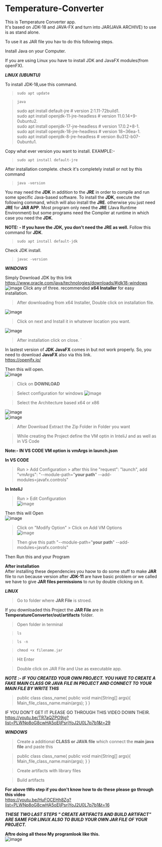 # Temperature-Converter
This is Temperature Converter app.  
It's based on JDK-18 and JAVA-FX and turn into JAR(JAVA ARCHIVE) to use is as stand alone.

To use it as JAR file you hav to do this following steps. 

Install Java on your Computer.  

If you are using Linux you have to install JDK and JavaFX modules(from openFX).   

***LINUX (UBUNTU)***  

To install JDK-18,use this command.

>     sudo apt update
    
>     java   
>sudo apt install default-jre              # version 2:1.11-72build1.   
>sudo apt install openjdk-11-jre-headless  # version 11.0.14+9-0ubuntu2.   
>sudo apt install openjdk-17-jre-headless  # version 17.0.2+8-1.   
>sudo apt install openjdk-18-jre-headless  # version 18~36ea-1.   
>sudo apt install openjdk-8-jre-headless   # version 8u312-b07-0ubuntu1.   

Copy what ever version you want to install.
EXAMPLE:- 
>     sudo apt install default-jre  
After installation complete. check it's completely install or not by this command
>     java -version
You may need the **JDK** in addition to the **JRE** in order to compile and run some specific Java-based software. To install the **JDK**, execute the following command, which will also install the **JRE**. otherwise you just need **JRE** for **JAR APP**. 
Most program only need the **JRE** (Java Runtime Environment) but some programs need the Compiler at runtime in which case you need the **JDK**. 

**NOTE: - If you have the JDK, you don't need the JRE as well.**
Follow this command for **JDK**.
>     sudo apt install default-jdk
Check JDK install.
>     javac -version

***WINDOWS***

Simply Download JDK by this link  
https://www.oracle.com/java/technologies/downloads/#jdk18-windows   
![image](https://user-images.githubusercontent.com/75372853/188181616-5abc2b3a-8f23-4ef9-bc40-5d1bc77bafdf.png)
Click any of three. recommended **x64 Installer** for easy installation.    

>After downloading from x64 Installer, Double click on installation file. 

![image](https://user-images.githubusercontent.com/75372853/188183462-3545f9c1-6a48-47ab-abc2-38b383d4bba7.png)   

>Click on next and Install it in whatever location you want.   

![image](https://user-images.githubusercontent.com/75372853/188183801-7f85d858-4000-497d-858e-f92890d2b2b5.png)

>After installation click on close. `

In lastest version of **JDK** **JavaFX** comes in but not work properly. So, you need to download **JavaFX** also via this link.    
https://openjfx.io/     

Then this will open.    
![image](https://user-images.githubusercontent.com/75372853/188194322-669d0d5b-0bf1-4248-8556-9b59626a1648.png)

>Click on **DOWNLOAD**      

>Select configuration for windows
![image](https://user-images.githubusercontent.com/75372853/188196006-9ca536bc-90c1-400b-ac18-9bcf99233b4a.png)     

>Select the Architecture based x64 or x86       

![image](https://user-images.githubusercontent.com/75372853/188196576-07dc53fb-56da-4e71-a9e5-5f668df8eb61.png)     
![image](https://user-images.githubusercontent.com/75372853/188196650-2e18043a-66b4-4522-a70d-684f5aa0775a.png)

>After Download Extract the Zip Folder in Folder you want   

>While creating the Project define the VM optin in InteliJ and as well as in VS Code        

**Note:- IN VS CODE VM option is vmArgs in launch.json**       

**In VS CODE**      
>Run > Add Configuration > after this line "request": "launch", add "vmArgs": "--module-path="**your path**" --add-modules=javafx.controls"       

**In InteliJ**      
> Run > Edit Configuration      
![image](https://user-images.githubusercontent.com/75372853/188203422-d9d13545-27a0-4b4a-b2a2-ebd0a9537a65.png)     

Then this will Open     
![image](https://user-images.githubusercontent.com/75372853/188202398-a717c2ef-d2fc-4c5a-a726-4573c148e41d.png)     

> Click on "Modify Option" > Click on Add VM Options      
![image](https://user-images.githubusercontent.com/75372853/188202990-b416ec5f-d158-4a47-957b-bade6d381455.png)     

> Then give this path "--module-path="**your path**" --add-modules=javafx.controls"     

Then Run this and your Program       


**After installation**      
After installing these dependencies you haow to do some stuff to make **JAR** file to run because version after **JDK-11** are have basic problem or we called we have to give **JAR files permissions** to run by double clicking on it.       

***LINUX***     
> Go to folder where **JAR File** is stroed.        

If you downloaded this Project the **JAR File** are in **TemperatureConverter/out/artifacts** folder.

> Open folder in terminal

>     ls

>     ls -n

>     chmod +x filename.jar

> Hit Enter

> Double click on JAR File and Use as executable app.

***NOTE :- IF YOU CREATED YOUR OWN PROJECT. YOU HAVE TO CREATE A FAKE MAIN CLASS OR JAVA FILE IN PROJECT AND CONNECT TO YOUR MAIN FILE BY WRITE THIS***   

> public class class_name{
    public void main(String[] args){
        Main_file_class_name.main(args);
    }
  }     
  
IF YOU DON'T GET IT PLEASE GO THROUGH THIS VIDEO DOWN THEIR.        
https://youtu.be/TR7aQZPO9jg?list=PLWNp8oG8cwHA5oEljPsrjYoJ2U0L7p7b1&t=29   

***WINDOWS***
> Create a additional **CLASS or JAVA file** which connect the **main java file** and paste this

> public class class_name{
    public void main(String[] args){
        Main_file_class_name.main(args);
    }
  }
  
> Create artifacts with library files

> Build artifacts

**For above tWo step if you don't know how to do these please go through this video**        
https://youtu.be/HuFOCEHh8Zg?list=PLWNp8oG8cwHA5oEljPsrjYoJ2U0L7p7b1&t=16       

***THESE TWO LAST STEPS " CREATE ARTIFACTS AND BUILD ARTIFACT" ARE SAME FOR LINUX ALSO TO BUILD YOUR OWN JAR FILE OF YOUR PROJECT.***       

**Aftre doing all these My programlook like this.**     
![image](https://user-images.githubusercontent.com/75372853/188258441-69dc968d-454d-4059-9bee-3a6c4d3e4572.png)
